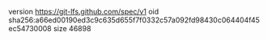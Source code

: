 version https://git-lfs.github.com/spec/v1
oid sha256:a66ed00190ed3c9c635d655f7f0332c57a092fd98430c064404f45ec54730008
size 46898

